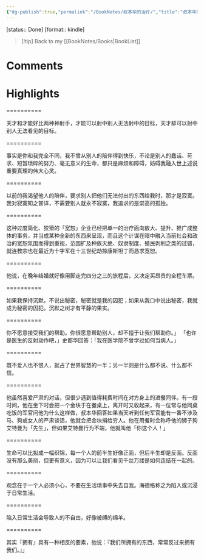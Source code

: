 ```yaml
---
{"dg-publish":true,"permalink":"/BookNotes/叔本华的治疗/","title":"叔本华的治疗","noteIcon":""}
---
```


[status:: Done]
[format:: kindle]

>[!tip] Back to my [[BookNotes/Books\|BookList]]

# Comments

# Highlights

==========

天才和才能好比两种神射手，才能可以射中别人无法射中的目标，天才却可以射中别人无法看见的目标。

==========


事实是你和我完全不同，我不曾从别人的陪伴得到快乐，不论是别人的蠢话、苛求、短暂琐碎的努力、毫无意义的生命，都只是麻烦和障碍，妨碍我融入世上述说重要真理的伟大心灵。

==========


以前的我渴望他人的陪伴，要求别人把他们无法付出的东西给我时，那才是寂寞。我对寂寞知之甚详，不需要别人就永不寂寞，我追求的是崇高的孤独。

==========


这种过度简化、狡猾的「宽恕」企业已经把单一的治疗面向放大、提升、推广成整体的事务，并当成某种全新的东西来呈现，而且这个计谋在暗中融入当前社会和政治的宽恕氛围而得到重视，范围扩及种族灭绝、奴隶制度、殖民剥削之类的过错，就连教宗也在最近为十字军在十三世纪劫掠康斯坦丁而恳求宽恕。

==========


他说，在晚年结婚就好像用脚走完四分之三的旅程后，又决定买昂贵的全程车票。

==========


如果我保持沉默，不说出秘密，秘密就是我的囚犯；如果从我口中说出秘密，我就成为秘密的囚犯。沉默之树才有平静的果实。

==========


你不愿意接受我们的帮助。你很愿意帮助别人，却不擅于让我们帮助你。」 「也许是医生的反射动作吧，」史都华回答：「我在医学院不曾学过如何当病人。」

==========

既不爱人也不恨人，就占了世界智慧的一半；另一半则是什么都不说、什么都不信。

==========


他虽然喜爱严肃的对话，但很少遇到值得耗费时间在对方身上的进餐同伴。有一段时间，他在坐下时会把一个金块于在餐桌上，离开时又收起来，有一位常与他同桌吃饭的军官问他为什么这样做，叔本华回答如果当天听到任何军官能有一番不涉及马、狗或女人的严肃谈话，他就会把金块捐给穷人。他在用餐时会称呼他的狮子狗艾特曼为「先生」，但如果艾特曼行为不端，他就叫他「你这个人！」

==========

生命可以比拟成一幅织锦，每一个人的前半生好像正面，但后半生却是反面。反面没有那么美丽，但更有意义，因为可以让我们看见千丝万缕是如何连结在一起的。

==========

观念在于一个人必须小心，不要在生活琐事中失去自我。海德格称之为陷入或沉浸于日常生活。

==========


陷入日常生活会导致人的不自由，好像被缚的绵羊。

==========

其实『拥有』具有一种相反的要素，他说：『我们所拥有的东西，常常反过来拥有我们。』」